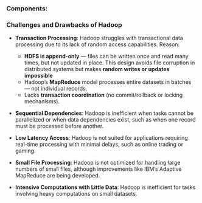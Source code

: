 ### Components: 


### Challenges and Drawbacks of Hadoop

- **Transaction Processing**: Hadoop struggles with transactional data processing due to its lack of random access capabilities.
	Reason:
	 - **HDFS is append-only** — files can be written once and read many times, but not updated in place. This design avoids file corruption in distributed systems but makes **random writes or updates impossible**
	- Hadoop’s **MapReduce** model processes entire datasets in batches — not individual records.
	- Lacks **transaction coordination** (no commit/rollback or locking mechanisms).
    

- **Sequential Dependencies**: Hadoop is inefficient when tasks cannot be parallelized or when data dependencies exist, such as when one record must be processed before another.
- **Low Latency Access**: Hadoop is not suited for applications requiring real-time processing with minimal delays, such as online trading or gaming.
- **Small File Processing**: Hadoop is not optimized for handling large numbers of small files, although improvements like IBM’s Adaptive MapReduce are being developed.
- **Intensive Computations with Little Data**: Hadoop is inefficient for tasks involving heavy computations on small datasets.